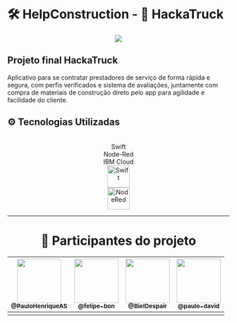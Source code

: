 # 🛠️ HelpConstruction - 🚚 HackaTruck
 
<p align="center">
<img src="https://img.shields.io/badge/STATUS-FINALIZADO-red"/>
</p>


## Projeto final HackaTruck 
Aplicativo para se contratar prestadores de serviço de forma rápida e segura, com perfis verificados e sistema de avaliações, juntamente com compra de materiais de construção direto pelo app para agilidade e facilidade do cliente.

## ⚙️ Tecnologias Utilizadas

<div align="center">
    <div style="display:"><br>
     Swift<br>  
     Node-Red<br>
     IBM Cloud<br>
       <img align="center" alt="Swift" height="50" width="50" src="https://cdn.jsdelivr.net/gh/devicons/devicon/icons/swift/swift-original.svg"><br>
       <img align="center" alt="NodeRed" height="50" width="50" src="https://nodered.org/about/resources/media/node-red-icon.png"><br>
</div>
<hr>

<div align="center">
    <h1> 🚀 Participantes do projeto </h1>

| [<img src="https://avatars.githubusercontent.com/u/65378419?v=4" width="100"><br><sub>@PauloHenriqueAS</sub>](https://github.com/PauloHenriqueAS)  |  [<img src="https://avatars.githubusercontent.com/u/62816242?v=4" width="100"><br><sub>@felipe-bon</sub>](hhttps://github.com/felipe-bon) | [<img src="https://avatars.githubusercontent.com/u/105954239?v=4" width="100"><br><sub>@BielDespair</sub>](https://github.com/BielDespair)  | [<img src="https://avatars.githubusercontent.com/u/45608284?v=4" width="100"><br><sub>@paulo-david</sub>](https://github.com/paulo-david)  |
| ------------ | ------------ | ------------ | ------------ |
|   |  |  
</div>
